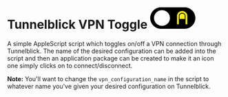 <h1>Tunnelblick VPN Toggle <img src="resources/vpn-toggle.png" title="VPN Icon" width="105" height="50" /></h1> 

A simple AppleScript script which toggles on/off a VPN connection through Tunnelblick. The name of the desired configuration can be added into the script and then an application package can be created to make it an icon one simply clicks on to connect/disconnect.

**Note:** You'll want to change the ```vpn_configuration_name``` in the script to whatever name you've given your desired configuration on Tunnelblick.
